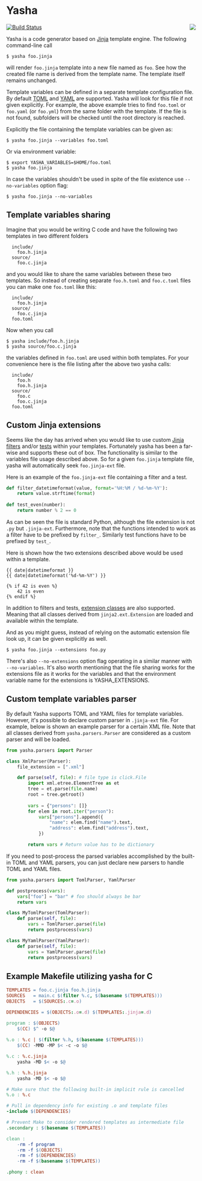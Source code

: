 # Yasha
[![Build Status](https://travis-ci.org/kblomqvist/yasha.svg?branch=master)](https://travis-ci.org/kblomqvist/yasha)
<img src="https://raw.githubusercontent.com/kblomqvist/yasha/master/yasha.png" align="right" />

Yasha is a code generator based on [Jinja](http://jinja.pocoo.org/) template engine. The following command-line call
```
$ yasha foo.jinja
```

will render `foo.jinja` template into a new file named as `foo`. See how the created file name is derived from the template name. The template itself remains unchanged.

Template variables can be defined in a separate template configuration file. By default [TOML](https://github.com/toml-lang/toml) and [YAML](http://www.yaml.org/start.html) are supported. Yasha will look for this file if not given explicitly. For example, the above example tries to find `foo.toml` or `foo.yaml` (or `foo.yml`) from the same folder with the template. If the file is not found, subfolders will be checked until the root directory is reached.

Explicitly the file containing the template variables can be given as:

```
$ yasha foo.jinja --variables foo.toml
```

Or via environment variable:

```
$ export YASHA_VARIABLES=$HOME/foo.toml
$ yasha foo.jinja
```

In case the variables shouldn't be used in spite of the file existence use ``--no-variables`` option flag:

```
$ yasha foo.jinja --no-variables
```

## Template variables sharing

Imagine that you would be writing C code and have the following two templates in two different folders

```
  include/
    foo.h.jinja
  source/
    foo.c.jinja
```

and you would like to share the same variables between these two templates. So instead of creating separate `foo.h.toml` and `foo.c.toml` files you can make one `foo.toml` like this:

```
  include/
    foo.h.jinja
  source/
    foo.c.jinja
  foo.toml
```

Now when you call

```
$ yasha include/foo.h.jinja
$ yasha source/foo.c.jinja
```

the variables defined in `foo.toml` are used within both templates. For your convenience here is the file listing after the above two yasha calls:

```
  include/
    foo.h
    foo.h.jinja
  source/
    foo.c
    foo.c.jinja
  foo.toml
```

## Custom Jinja extensions

Seems like the day has arrived when you would like to use custom [Jinja filters](http://jinja.pocoo.org/docs/dev/api/#custom-filters) and/or [tests](http://jinja.pocoo.org/docs/dev/api/#custom-tests) within your templates. Fortunately yasha has been a far-wise and supports these out of box. The functionality is similar to the variables file usage described above. So for a given `foo.jinja` template file, yasha will automatically seek `foo.jinja-ext` file.

Here is an example of the `foo.jinja-ext` file containing a filter and a test.

```python
def filter_datetimeformat(value, format='%H:%M / %d-%m-%Y'):
    return value.strftime(format)
    
def test_even(number):
    return number % 2 == 0
```

As can be seen the file is standard Python, although the file extension is not `.py` but `.jinja-ext`. Furthermore, note that the functions intended to work as a filter have to be prefixed by `filter_`. Similarly test functions have to be prefixed by `test_`.

Here is shown how the two extensions described above would be used within a template.

```jinja
{{ date|datetimeformat }}
{{ date|datetimeformat('%d-%m-%Y') }}

{% if 42 is even %}
    42 is even
{% endif %}
```

In addition to filters and tests, [extension classes](http://jinja.pocoo.org/docs/dev/extensions/#module-jinja2.ext) are also supported. Meaning that all classes derived from `jinja2.ext.Extension` are loaded and available within the template.

And as you might guess, instead of relying on the automatic extension file look up, it can be given explicitly as well.

```
$ yasha foo.jinja --extensions foo.py
```

There's also `--no-extensions` option flag operating in a similar manner with `--no-variables`. It's also worth mentioning that the file sharing works for the extensions file as it works for the variables and that the environment variable name for the extensions is YASHA_EXTENSIONS.

## Custom template variables parser

By default Yasha supports TOML and YAML files for template variables. However, it's possible to declare custom parser in `.jinja-ext` file. For example, below is shown an example parser for a certain XML file. Note that all classes derived from `yasha.parsers.Parser` are considered as a custom parser and will be loaded.

```python
from yasha.parsers import Parser

class XmlParser(Parser):
    file_extension = [".xml"]

    def parse(self, file): # file type is click.File
        import xml.etree.ElementTree as et
        tree = et.parse(file.name)
        root = tree.getroot()
        
        vars = {"persons": []}
        for elem in root.iter("person"):
            vars["persons"].append({
                "name": elem.find("name").text,
                "address": elem.find("address").text,
            })

        return vars # Return value has to be dictionary
```

If you need to post-process the parsed variables accomplished by the built-in TOML and YAML parsers, you can just declare new parsers to handle TOML and YAML files.

```python
from yasha.parsers import TomlParser, YamlParser

def postprocess(vars):
    vars["foo"] = "bar" # foo should always be bar
    return vars

class MyTomlParser(TomlParser):
    def parse(self, file):
        vars = TomlParser.parse(file)
        return postprocess(vars)

class MyYamlParser(YamlParser):
    def parse(self, file):
        vars = YamlParser.parse(file)
        return postprocess(vars)
```

## Example Makefile utilizing yasha for C

```Makefile
TEMPLATES = foo.c.jinja foo.h.jinja
SOURCES   = main.c $(filter %.c, $(basename $(TEMPLATES)))
OBJECTS   = $(SOURCES:.c=.o)

DEPENDENCIES = $(OBJECTS:.o=.d) $(TEMPLATES:.jinja=.d)

program : $(OBJECTS)
    $(CC) $^ -o $@
    
%.o : %.c | $(filter %.h, $(basename $(TEMPLATES)))
    $(CC) -MMD -MP $< -c -o $@

%.c : %.c.jinja
    yasha -MD $< -o $@

%.h : %.h.jinja
    yasha -MD $< -o $@

# Make sure that the following built-in implicit rule is cancelled
%.o : %.c

# Pull in dependency info for existing .o and template files
-include $(DEPENDENCIES)

# Prevent Make to consider rendered templates as intermediate file
.secondary : $(basename $(TEMPLATES))

clean :
    -rm -f program
    -rm -f $(OBJECTS)
    -rm -f $(DEPENDENCIES)
    -rm -f $(basename $(TEMPLATES))

.phony : clean
```
